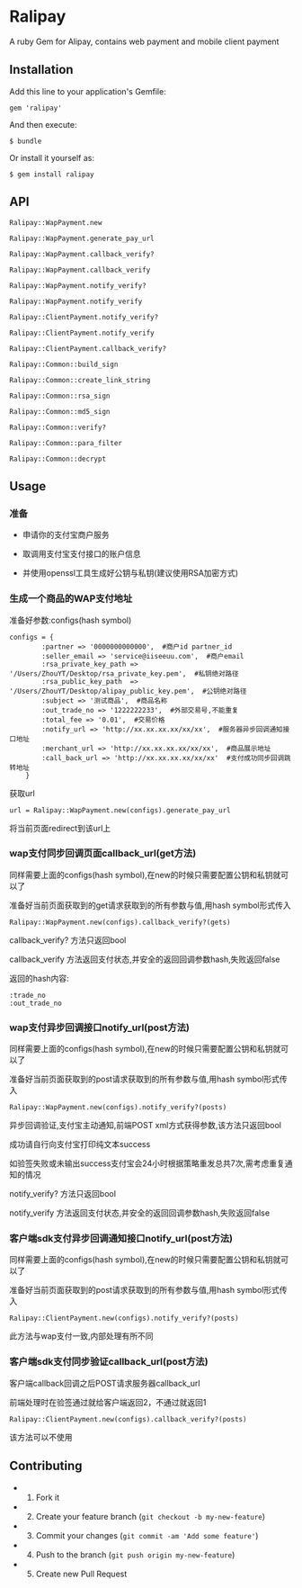 # Ralipay

A ruby Gem for Alipay, contains web payment and mobile client payment

## Installation

Add this line to your application's Gemfile:

    gem 'ralipay'

And then execute:

    $ bundle

Or install it yourself as:

    $ gem install ralipay

## API

    Ralipay::WapPayment.new

    Ralipay::WapPayment.generate_pay_url

    Ralipay::WapPayment.callback_verify?

    Ralipay::WapPayment.callback_verify

    Ralipay::WapPayment.notify_verify?

    Ralipay::WapPayment.notify_verify

    Ralipay::ClientPayment.notify_verify?

    Ralipay::ClientPayment.notify_verify

    Ralipay::ClientPayment.callback_verify?

    Ralipay::Common::build_sign

    Ralipay::Common::create_link_string

    Ralipay::Common::rsa_sign

    Ralipay::Common::md5_sign

    Ralipay::Common::verify?

    Ralipay::Common::para_filter

    Ralipay::Common::decrypt


## Usage

### 准备

- 申请你的支付宝商户服务

- 取调用支付宝支付接口的账户信息

- 并使用openssl工具生成好公钥与私钥(建议使用RSA加密方式)

### 生成一个商品的WAP支付地址

准备好参数:configs(hash symbol)

    configs = {
            :partner => '0000000000000',  #商户id partner_id
            :seller_email => 'service@iiseeuu.com',  #商户email
            :rsa_private_key_path => '/Users/ZhouYT/Desktop/rsa_private_key.pem',  #私钥绝对路径
            :rsa_public_key_path  => '/Users/ZhouYT/Desktop/alipay_public_key.pem',  #公钥绝对路径
            :subject => '测试商品',  #商品名称
            :out_trade_no => '1222222233',  #外部交易号,不能重复
            :total_fee => '0.01',  #交易价格
            :notify_url => 'http://xx.xx.xx.xx/xx/xx',  #服务器异步回调通知接口地址
            :merchant_url => 'http://xx.xx.xx.xx/xx/xx',  #商品展示地址
            :call_back_url => 'http://xx.xx.xx.xx/xx/xx'  #支付成功同步回调跳转地址
        }
获取url

    url = Ralipay::WapPayment.new(configs).generate_pay_url

将当前页面redirect到该url上

### wap支付同步回调页面callback_url(get方法)

同样需要上面的configs(hash symbol),在new的时候只需要配置公钥和私钥就可以了

准备好当前页面获取到的get请求获取到的所有参数与值,用hash symbol形式传入

    Ralipay::WapPayment.new(configs).callback_verify?(gets)

callback_verify? 方法只返回bool

callback_verify 方法返回支付状态,并安全的返回回调参数hash,失败返回false

返回的hash内容:

    :trade_no
    :out_trade_no

### wap支付异步回调接口notify_url(post方法)

同样需要上面的configs(hash symbol),在new的时候只需要配置公钥和私钥就可以了

准备好当前页面获取到的post请求获取到的所有参数与值,用hash symbol形式传入

    Ralipay::WapPayment.new(configs).notify_verify?(posts)

异步回调验证,支付宝主动通知,前端POST xml方式获得参数,该方法只返回bool

成功请自行向支付宝打印纯文本success

如验签失败或未输出success支付宝会24小时根据策略重发总共7次,需考虑重复通知的情况

notify_verify? 方法只返回bool

notify_verify 方法返回支付状态,并安全的返回回调参数hash,失败返回false

### 客户端sdk支付异步回调通知接口notify_url(post方法)

同样需要上面的configs(hash symbol),在new的时候只需要配置公钥和私钥就可以了

准备好当前页面获取到的post请求获取到的所有参数与值,用hash symbol形式传入

    Ralipay::ClientPayment.new(configs).notify_verify?(posts)

此方法与wap支付一致,内部处理有所不同

### 客户端sdk支付同步验证callback_url(post方法)

客户端callback回调之后POST请求服务器callback_url

前端处理时在验签通过就给客户端返回2，不通过就返回1

    Ralipay::ClientPayment.new(configs).callback_verify?(posts)

该方法可以不使用

## Contributing
- 1. Fork it
- 2. Create your feature branch (`git checkout -b my-new-feature`)
- 3. Commit your changes (`git commit -am 'Add some feature'`)
- 4. Push to the branch (`git push origin my-new-feature`)
- 5. Create new Pull Request
